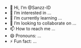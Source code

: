 - 👋 Hi, I’m @Sanzz-ID
- 👀 I’m interested in ...
- 🌱 I’m currently learning ...
- 💞️ I’m looking to collaborate on ...
- 📫 How to reach me ...
- 😄 Pronouns: ...
- ⚡ Fun fact: ...

<!---
Sanzz-ID/Sanzz-ID is a ✨ special ✨ repository because its `README.md` (this file) appears on your GitHub profile.
You can click the Preview link to take a look at your changes.
--->
